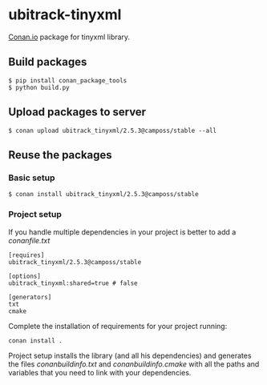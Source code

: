 # ubitrack-tinyxml

[Conan.io](https://conan.io) package for tinyxml library. 

## Build packages

    $ pip install conan_package_tools
    $ python build.py
    
## Upload packages to server

    $ conan upload ubitrack_tinyxml/2.5.3@camposs/stable --all
    
## Reuse the packages

### Basic setup

    $ conan install ubitrack_tinyxml/2.5.3@camposs/stable
    
### Project setup

If you handle multiple dependencies in your project is better to add a *conanfile.txt*
    
    [requires]
    ubitrack_tinyxml/2.5.3@camposs/stable

    [options]
    ubitrack_tinyxml:shared=true # false
    
    [generators]
    txt
    cmake

Complete the installation of requirements for your project running:</small></span>

    conan install . 

Project setup installs the library (and all his dependencies) and generates the files *conanbuildinfo.txt* and *conanbuildinfo.cmake* with all the paths and variables that you need to link with your dependencies.
